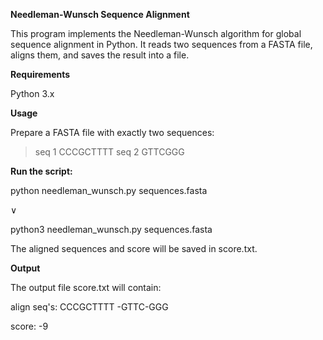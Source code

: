 **Needleman-Wunsch Sequence Alignment**

This program implements the Needleman-Wunsch algorithm for global sequence alignment in Python. It reads two sequences from a FASTA file, aligns them, and saves the result into a file.

**Requirements**

Python 3.x

**Usage**

Prepare a FASTA file with exactly two sequences:

>seq 1
CCCGCTTTT
>seq 2
GTTCGGG

**Run the script:**

python needleman_wunsch.py sequences.fasta

∨

python3 needleman_wunsch.py sequences.fasta

The aligned sequences and score will be saved in score.txt.

**Output**

The output file score.txt will contain:
 
align seq's:
CCCGCTTTT
-GTTC-GGG

score: -9
